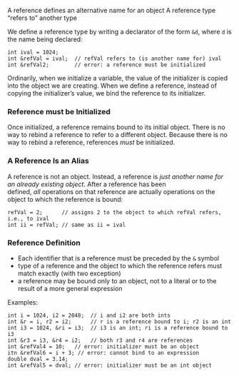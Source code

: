 A reference defines an alternative name for an object
A reference type “refers to” another type

We define a reference type by writing a declarator of the form `&d`, where `d` is the name being declared:

```
int ival = 1024;  
int &refVal = ival;  // refVal refers to (is another name for) ival  
int &refVal2;        // error: a reference must be initialized
```

Ordinarily, when we initialize a variable, the value of the initializer is copied into the object we are creating. When we define a reference, instead of copying the initializer’s value, we bind the reference to its initializer.

### Reference must be Initialized

Once initialized, a reference remains bound to its initial object. There is no way to rebind a reference to refer to a different object. Because there is no way to rebind a reference, references _must_ be initialized.

### A Reference Is an Alias

A reference is not an object. Instead, a reference is _just another name for an already existing object_. After a reference has been defined, _all_ operations on that reference are actually operations on the object to which the reference is bound:

```
refVal = 2;      // assigns 2 to the object to which refVal refers, i.e., to ival  
int ii = refVal; // same as ii = ival
```

### Reference Definition

- Each identifier that is a reference must be preceded by the `&` symbol
- type of a reference and the object to which the reference refers must match exactly (with two exception)
- a reference may be bound only to an object, not to a literal or to the result of a more general expression

Examples:
```
int i = 1024, i2 = 2048;  // i and i2 are both ints  
int &r = i, r2 = i2;      // r is a reference bound to i; r2 is an int  
int i3 = 1024, &ri = i3;  // i3 is an int; ri is a reference bound to i3  
int &r3 = i3, &r4 = i2;   // both r3 and r4 are references
int &refVal4 = 10;   // error: initializer must be an object
itn &refVal6 = i + 3; // error: cannot bind to an expression
double dval = 3.14;  
int &refVal5 = dval; // error: initializer must be an int object
```

